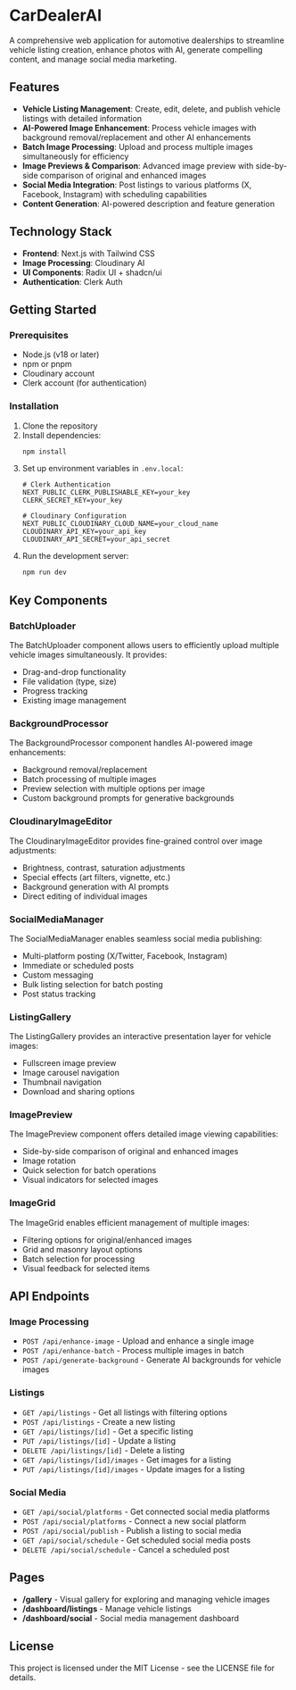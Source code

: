 # CarDealerAI

A comprehensive web application for automotive dealerships to streamline vehicle listing creation, enhance photos with AI, generate compelling content, and manage social media marketing.

## Features

- **Vehicle Listing Management**: Create, edit, delete, and publish vehicle listings with detailed information
- **AI-Powered Image Enhancement**: Process vehicle images with background removal/replacement and other AI enhancements
- **Batch Image Processing**: Upload and process multiple images simultaneously for efficiency
- **Image Previews & Comparison**: Advanced image preview with side-by-side comparison of original and enhanced images
- **Social Media Integration**: Post listings to various platforms (X, Facebook, Instagram) with scheduling capabilities
- **Content Generation**: AI-powered description and feature generation

## Technology Stack

- **Frontend**: Next.js with Tailwind CSS
- **Image Processing**: Cloudinary AI
- **UI Components**: Radix UI + shadcn/ui
- **Authentication**: Clerk Auth

## Getting Started

### Prerequisites

- Node.js (v18 or later)
- npm or pnpm
- Cloudinary account
- Clerk account (for authentication)

### Installation

1. Clone the repository
2. Install dependencies:
   ```bash
   npm install
   ```
3. Set up environment variables in `.env.local`:
   ```
   # Clerk Authentication
   NEXT_PUBLIC_CLERK_PUBLISHABLE_KEY=your_key
   CLERK_SECRET_KEY=your_key
   
   # Cloudinary Configuration
   NEXT_PUBLIC_CLOUDINARY_CLOUD_NAME=your_cloud_name
   CLOUDINARY_API_KEY=your_api_key
   CLOUDINARY_API_SECRET=your_api_secret
   ```
4. Run the development server:
   ```bash
   npm run dev
   ```

## Key Components

### BatchUploader

The BatchUploader component allows users to efficiently upload multiple vehicle images simultaneously. It provides:
- Drag-and-drop functionality
- File validation (type, size)
- Progress tracking
- Existing image management

### BackgroundProcessor

The BackgroundProcessor component handles AI-powered image enhancements:
- Background removal/replacement
- Batch processing of multiple images
- Preview selection with multiple options per image
- Custom background prompts for generative backgrounds

### CloudinaryImageEditor

The CloudinaryImageEditor provides fine-grained control over image adjustments:
- Brightness, contrast, saturation adjustments
- Special effects (art filters, vignette, etc.)
- Background generation with AI prompts
- Direct editing of individual images

### SocialMediaManager

The SocialMediaManager enables seamless social media publishing:
- Multi-platform posting (X/Twitter, Facebook, Instagram)
- Immediate or scheduled posts
- Custom messaging
- Bulk listing selection for batch posting
- Post status tracking

### ListingGallery

The ListingGallery provides an interactive presentation layer for vehicle images:
- Fullscreen image preview
- Image carousel navigation
- Thumbnail navigation
- Download and sharing options

### ImagePreview

The ImagePreview component offers detailed image viewing capabilities:
- Side-by-side comparison of original and enhanced images
- Image rotation
- Quick selection for batch operations
- Visual indicators for selected images

### ImageGrid

The ImageGrid enables efficient management of multiple images:
- Filtering options for original/enhanced images
- Grid and masonry layout options
- Batch selection for processing
- Visual feedback for selected items

## API Endpoints

### Image Processing

- `POST /api/enhance-image` - Upload and enhance a single image
- `POST /api/enhance-batch` - Process multiple images in batch
- `POST /api/generate-background` - Generate AI backgrounds for vehicle images

### Listings

- `GET /api/listings` - Get all listings with filtering options
- `POST /api/listings` - Create a new listing
- `GET /api/listings/[id]` - Get a specific listing
- `PUT /api/listings/[id]` - Update a listing
- `DELETE /api/listings/[id]` - Delete a listing
- `GET /api/listings/[id]/images` - Get images for a listing
- `PUT /api/listings/[id]/images` - Update images for a listing

### Social Media

- `GET /api/social/platforms` - Get connected social media platforms
- `POST /api/social/platforms` - Connect a new social platform
- `POST /api/social/publish` - Publish a listing to social media
- `GET /api/social/schedule` - Get scheduled social media posts
- `DELETE /api/social/schedule` - Cancel a scheduled post

## Pages

- **/gallery** - Visual gallery for exploring and managing vehicle images
- **/dashboard/listings** - Manage vehicle listings
- **/dashboard/social** - Social media management dashboard

## License

This project is licensed under the MIT License - see the LICENSE file for details. 